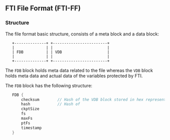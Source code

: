 ## FTI File Format (FTI-FF)
### Structure

The file format basic structure, consists of a meta block and a data block:
```
   +--------------+ +------------------------+
   |              | |                        |
   | FDB          | | VDB                    |
   |              | |                        |
   +--------------+ +------------------------+
```
The `FDB` block holds meta data related to the file whereas the `VDB` block holds meta data and actual data of the variables protected by FTI.

The `FDB` block has the following structure:
```c++
   FDB {
       checksum        // Hash of the VDB block stored in hex representation (33 bytes) 
       hash            // Hash of
       ckptSize
       fs
       maxFs
       ptFs
       timestamp
   }
```

